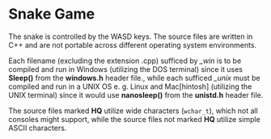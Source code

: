 # Snake Game
The snake is controlled by the WASD keys. The source files are written in C++ and are not portable across different operating system environments. 

Each filename (excluding the extension .cpp) sufficed by *_win* is to be compiled and run in Windows (utilizing the DOS terminal) since it uses **Sleep()** from the **windows.h** header file., while each sufficed *_unix* must be compiled and run in a UNIX OS e. g. Linux and Mac[hintosh] (utilizing the UNIX terminal) since it would use **nanosleep()** from the **unistd.h** header file.

The source files marked **HQ** utilize wide characters (`wchar_t`), which not all consoles might support, while the source files not marked **HQ** utilize simple ASCII characters.
